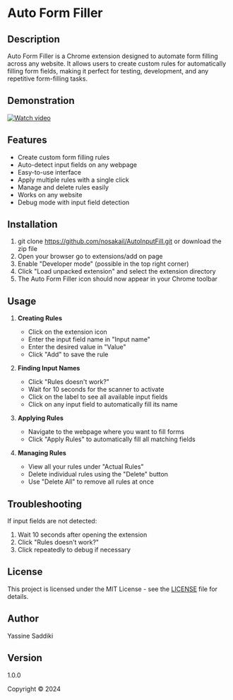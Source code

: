 # Auto Form Filler

## Description
Auto Form Filler is a Chrome extension designed to automate form filling across any website. It allows users to create custom rules for automatically filling form fields, making it perfect for testing, development, and any repetitive form-filling tasks.

## Demonstration
[![Watch video](https://img.youtube.com/vi/woydl-YdEks/0.jpg)](https://youtu.be/woydl-YdEks?si=OlZZpsXG1-pk9CHV)

## Features
- Create custom form filling rules
- Auto-detect input fields on any webpage
- Easy-to-use interface
- Apply multiple rules with a single click
- Manage and delete rules easily
- Works on any website
- Debug mode with input field detection

## Installation
1. git clone https://github.com/nosakail/AutoInputFill.git or download the zip file
2. Open your browser go to extensions/add on page 
3. Enable "Developer mode" (possible in the top right corner)
4. Click "Load unpacked extension" and select the extension directory
5. The Auto Form Filler icon should now appear in your Chrome toolbar

## Usage
1. **Creating Rules**
   - Click on the extension icon
   - Enter the input field name in "Input name"
   - Enter the desired value in "Value"
   - Click "Add" to save the rule

2. **Finding Input Names**
   - Click "Rules doesn't work?"
   - Wait for 10 seconds for the scanner to activate
   - Click on the label to see all available input fields
   - Click on any input field to automatically fill its name

3. **Applying Rules**
   - Navigate to the webpage where you want to fill forms
   - Click "Apply Rules" to automatically fill all matching fields

4. **Managing Rules**
   - View all your rules under "Actual Rules"
   - Delete individual rules using the "Delete" button
   - Use "Delete All" to remove all rules at once

## Troubleshooting
If input fields are not detected:
1. Wait 10 seconds after opening the extension
2. Click "Rules doesn't work?"
3. Click repeatedly to debug if necessary

## License
This project is licensed under the MIT License - see the [LICENSE](LICENSE) file for details.

## Author
Yassine Saddiki

## Version
1.0.0

Copyright © 2024 
